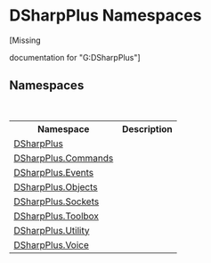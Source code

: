 # DSharpPlus Namespaces
 

\[Missing <summary> documentation for "G:DSharpPlus"\]


## Namespaces
&nbsp;<table><tr><th>Namespace</th><th>Description</th></tr><tr><td><a href="503971eb-de5e-a570-9922-de9500a9b1cc">DSharpPlus</a></td><td></td></tr><tr><td><a href="fc38a4a5-4979-fd82-c5c3-f5d7b478e6e0">DSharpPlus.Commands</a></td><td></td></tr><tr><td><a href="c92bdbbe-3dbb-8f2c-d215-691d3e9855e1">DSharpPlus.Events</a></td><td></td></tr><tr><td><a href="b70db947-75ff-488f-5245-350c6ca1e522">DSharpPlus.Objects</a></td><td></td></tr><tr><td><a href="e5e66ee6-aabf-c533-7294-b41f5fa26a93">DSharpPlus.Sockets</a></td><td></td></tr><tr><td><a href="af5df1b3-3a3e-f019-eefb-0c8f3497228d">DSharpPlus.Toolbox</a></td><td></td></tr><tr><td><a href="19a086ae-fdeb-1466-ef78-b7b01f51c38c">DSharpPlus.Utility</a></td><td></td></tr><tr><td><a href="721897d8-8fb1-1e49-ffd9-d615b59914fb">DSharpPlus.Voice</a></td><td></td></tr></table>&nbsp;
